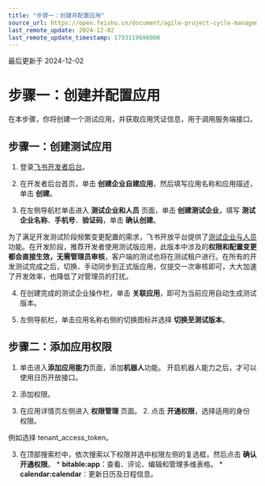 ```yaml
---
title: "步骤一：创建并配置应用"
source_url: https://open.feishu.cn/document/agile-project-cycle-management-based-on-bitable/prep-work
last_remote_update: 2024-12-02
last_remote_update_timestamp: 1733119696000
---
```

最后更新于 2024-12-02

# 步骤一：创建并配置应用

在本步骤，你将创建一个测试应用，并获取应用凭证信息，用于调用服务端接口。
## 步骤一：创建测试应用

1. 登录[飞书开发者后台](https://open.feishu.cn/app)。
2. 在开发者后台首页，单击 **创建企业自建应用**，然后填写应用名称和应用描述，单击 **创建**。

3. 在左侧导航栏单击进入 **测试企业和人员** 页面，单击 **创建测试企业**，填写 **测试企业名称**、**手机号**、**验证码**，单击 **确认创建**。

为了满足开发测试阶段频繁变更配置的需求，飞书开放平台提供了[测试企业与人员](https://open.feishu.cn/document/home/introduction-to-custom-app-development/testing-enterprise-and-personnel-functions)功能。在开发阶段，推荐开发者使用测试版应用，此版本中涉及的**权限和配置变更都会直接生效，无需管理员审核**，客户端的测试也将在测试租户进行。在所有的开发测试完成之后，切换、手动同步到正式版应用，仅提交一次审核即可，大大加速了开发效率，也降低了对管理员的打扰。

4. 在创建完成的测试企业操作栏，单击 **关联应用**，即可为当前应用自动生成测试版本。

5. 左侧导航栏，单击应用名称右侧的切换图标并选择 **切换至测试版本**。

## 步骤二：添加应用权限

1. 单击进入**添加应用能力**页面，添加**机器人**功能。
  开启机器人能力之后，才可以使用日历开放接口。

2. 添加权限。

1. 在应用详情页左侧进入 **权限管理** 页面。
	2. 点击 **开通权限**，选择适用的身份权限。

例如选择 tenant_access_token。

3. 在顶部搜索栏中，依次搜索以下权限并选中权限左侧的复选框，然后点击 **确认开通权限**。
       * **bitable:app**：查看、评论、编辑和管理多维表格。
       * **calendar:calendar**：更新日历及日程信息。
